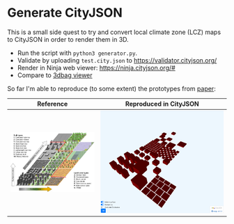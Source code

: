# Generate CityJSON

This is a small side quest to try and convert local climate zone (LCZ) maps to CityJSON in order to render them in 3D.

- Run the script with `python3 generator.py`.
- Validate by uploading `test.city.json` to https://validator.cityjson.org/
- Render in Ninja web viewer: https://ninja.cityjson.org/#
- Compare to [3dbag viewer](https://3dbag.nl/en/viewer?rdx=125691.20342463444&rdy=485509.3760868434&ox=-1829.5717134937004&oy=2303.2675256783377&oz=-1508.918937586117&placeMarker=true)

So far I'm able to reproduce (to some extent) the prototypes from [paper](https://www.sciencedirect.com/science/article/abs/pii/S0034425723001244):

Reference             |  Reproduced in CityJSON
:-------------------------:|:-------------------------:
![Reference](LCZ_prototypes_original.jpg) | ![Reproduced version](LCZ_prototypes_reproduced_in_cityjson.png)
